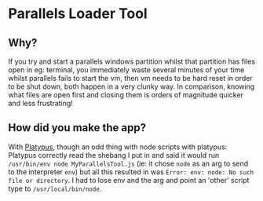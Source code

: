# Parallels Loader Tool

## Why?
If you try and start a parallels windows partition whilst that partition has files open in eg: terminal, you immediately waste several minutes of your time whilst parallels fails to start the vm, then vm needs to be hard reset in order to be shut down, both happen in a very clunky way. In comparison, knowing what files are open first and closing them is orders of magnitude quicker and less frustrating!

## How did you make the app?
With [Platypus](https://github.com/sveinbjornt/Platypus), though an odd thing with node scripts with platypus: Platypus correctly read the shebang I put in and said it would run `/usr/bin/env node MyParallelsTool.js` (ie: it chose `node` as an arg to send to the interpreter `env`) but all this resulted in was `Error: env: node: No such file or directory`. I had to lose env and the arg and point an 'other' script type to `/usr/local/bin/node`. 

